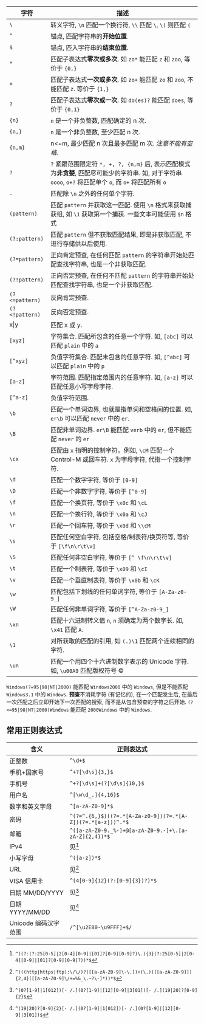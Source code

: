 | 字符 | 描述 |
| --- | --- |
| `\` | 转义字符, `\n` 匹配一个换行符, `\\` 匹配 `\`, `\(` 则匹配 `(` |
| `^` | 锚点, 匹配字符串的**开始位置**. |
| `$` | 锚点, 匹入字符串的**结束位置**. |
| `*` | 匹配子表达式**零次或多次**. 如 `zo*` 能匹配 `z` 和 `zoo`, 等价于 `{0,}` |
| `+` | 匹配子表达式**一次或多次**. 如 `zo+` 能匹配 `zo` 和 `zoo`, 不能匹配 `z`. 等价于 `{1,}` |
| `?` | 匹配子表达式**零次或一次**. 如 `do(es)?` 能匹配 `does`, 等价于 `{0,1}` |
| `{n}` | `n` 是一个非负整数, 匹配确定的 n 次.  |
| `{n,}` | `n` 是一个非负整数, 至少匹配 n 次. |
| `{n,m}` | n<=m, 最少匹配 n 次且最多匹配 m 次. *注意不能有空格.* |
| `?` | `?` 紧跟范围限定符 `*, +, ?, {n,m}` 后, 表示匹配模式为**非贪婪**, 匹配尽可能少的字符串. 如, 对于字符串 `oooo`, `o+?` 将匹配单个 `o`, 而 `o+` 将匹配所有 `o` |
| `.` | 匹配除 `\n` 之外的任何单个字符.  |
| `(pattern)` | 匹配 `pattern` 并获取这一匹配. 使用 `\n` 格式来获取捕获组, 如 `\1` 获取第一个捕获. 一些文本可能使用 `$n` 格式 |
| `(?:pattern)` | 匹配 `pattern` 但不获取匹配结果, 即是非获取匹配, 不进行存储供以后使用. |
| `(?=pattern)` | 正向肯定预查, 在任何匹配 `pattern` 的字符串开始处匹配查找字符串, 也是一个非获取匹配. |
| `(?!pattern)` | 正向否定预查, 在任何不匹配 `pattern` 的字符串开始处匹配查找字符串, 也是一个非获取匹配.|
| `(?<=pattern)` | 反向肯定预查. |
| `(?<!pattern)` | 反向否定预查. |
| x\|y | 匹配 x 或 y.  |
| `[xyz]` | 字符集合. 匹配所包含的任意一个字符. 如, `[abc]` 可以匹配 `plain` 中的 `a` |
| `[^xyz]` | 负值字符集合. 匹配未包含的任意字符. 如, `[^abc]` 可以匹配 `plain` 中的 `p` |
| `[a-z]` | 字符范围. 匹配指定范围内的任意字符. 如, `[a-z]` 可以匹配任意小写字母字符. |
| `[^a-z]` | 负值字符范围. |
| `\b` | 匹配一个单词边界, 也就是指单词和空格间的位置. 如, `er\b` 可以匹配 `never` 中的 `er`. |
| `\B` | 匹配非单词边界. `er\B` 能匹配 `verb` 中的 `er`, 但不能匹配 `never` 的 `er` |
| `\cx` | 匹配由 `x` 指明的控制字符。例如, `\cM` 匹配一个 Control-M 或回车符. `x` 为字母字符, 代指一个控制字符. |
| `\d` | 匹配一个数字字符, 等价于 `[0-9]` |
| `\D` | 匹配一个非数字字符, 等价于 `[^0-9]` |
| `\f` | 匹配一个换页符, 等价于 `\x0c` 和 `\cL` |
| `\n` | 匹配一个换行符, 等价于 `\x0a` 和 `\cJ` |
| `\r` | 匹配一个回车符, 等价于 `\x0d` 和 `\\cM` |
| `\s` | 匹配任何空白字符, 包括空格/制表符/换页符等, 等价于 `[\f\n\r\t\v]` |
| `\S` | 匹配任何非空白字符, 等价于 `[^ \f\n\r\t\v]` |
| `\t` | 匹配一个制表符, 等价于 `\x09` 和 `\cI` |
| `\v` | 匹配一个垂直制表符, 等价于 `\x0b` 和 `\cK` |
| `\w` | 匹配包括下划线的任何单词字符, 等价于 `[A-Za-z0-9_]` |
| `\W` | 匹配任何非单词字符, 等价于 `[^A-Za-z0-9_]` |
| `\xn` | 匹配十六进制转义值 `n`, `n` 须确定为两个数字长. 如, `\x41` 匹配 `A`. |
| `\1` | 对所获取的匹配的引用, 如 `(.)\1` 匹配两个连续相同的字符. |
| `\un` | 匹配一个用四个十六进制数字表示的 Unicode 字符. 如, `\u00A9` 匹配版权符号 © |

 `Windows(?=95|98|NT|2000)` 能匹配 `Windows2000` 中的 `Windows`, 但是不能匹配 `Windows3.1` 中的 `Windows`. **预查**不消耗字符 (有记忆的), 在一个匹配发生后, 在最后一次匹配之后立即开始下一次匹配的搜索, 而不是从包含预查的字符之后开始. `(?<=95|98|NT|2000)Windows` 能匹配  `2000Windows` 中的 `Windows`.

## 常用正则表达式

| 含义            | 正则表达式                                                                                               |
| --------------- | -------------------------------------------------------------------------------------------------------- |
| 正整数          | `^\d+$`                                                                                                  |
| 手机+国家号     | `^+?[\d\s]{3,}$`                                                                                         |
| 手机号          | `^+?[\d\s]+(?[\d\s]{10,}$`                                                                               |
| 用户名          | `^[\w\d_.]{4,16}$`                                                                                       |
| 数字和英文字母  | `^[a-zA-Z0-9]*$`                                                                                         |
| 密码            | `^(?=^.{6,}$)((?=.*[A-Za-z0-9])(?=.*[A-Z])(?=.*[a-z]))^.*$`                                              |
| 邮箱            | `^([a-zA-Z0-9._%-]+@[a-zA-Z0-9.-]+\.[a-zA-Z]{2,4})*$`                                                    |
| IPv4            |  见[^1]      |
| 小写字母        | `^([a-z])*$`                                                                                             |
| URL             | 见[^2] |
| VISA 信用卡     | `^(4[0-9]{12}(?:[0-9]{3})?)*$`                                                                           |
| 日期 MM/DD/YYYY | 见[^3]                          |
| 日期 YYYY/MM/DD |  见[^4]                           |
| Unicode 编码汉字范围                |   `/^[\u2E80-\u9FFF]+$/`                                                                                                        |

[^1]: `^((?:(?:25[0-5]|2[0-4][0-9]|[01]?[0-9][0-9]?)\.){3}(?:25[0-5]|2[0-4][0-9]|[01]?[0-9][0-9]?))*$`
[^2]: `^(((http|https|ftp):\/\/)?([[a-zA-Z0-9]\-\.])+(\.)([[a-zA-Z0-9]]){2,4}([[a-zA-Z0-9]\/+=%&_\.~?\-]*))*$`
[^3]: `^(0?[1-9]|1[012])[- /.](0?[1-9]|[12][0-9]|3[01])[- /.](19|20)?[0-9]{2}$`      
[^4]:  `^(19|20)?[0-9]{2}[- /.](0?[1-9]|1[012])[- /.](0?[1-9]|[12][0-9]|3[01])$`   

